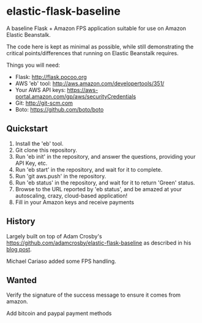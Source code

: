 elastic-flask-baseline
======================

A baseline Flask + Amazon FPS application suitable for use on Amazon Elastic Beanstalk.

The code here is kept as minimal as possible, while still demonstrating the critical points/differences that running on Elastic Beanstalk requires.

Things you will need:

- Flask: http://flask.pocoo.org
- AWS 'eb' tool: http://aws.amazon.com/developertools/351/
- Your AWS API keys: https://aws-portal.amazon.com/gp/aws/securityCredentials
- Git: http://git-scm.com
- Boto: https://github.com/boto/boto

Quickstart
----------

1. Install the 'eb' tool.
2. Git clone this repository.
3. Run 'eb init' in the repository, and answer the questions, providing your API Key, etc.
4. Run 'eb start' in the repository, and wait for it to complete.
5. Run 'git aws.push' in the repository.
6. Run 'eb status' in the repository, and wait for it to return 'Green' status.
7. Browse to the URL reported by 'eb status', and be amazed at your autoscaling, crazy, cloud-based application!
8. Fill in your Amazon keys and receive payments


History
-------
Largely built on top of Adam Crosby's https://github.com/adamcrosby/elastic-flask-baseline as described in his [blog post](http://blog.uptill3.com/2012/08/31/flask-elastic-beanstalk-baseline.html).

Michael Cariaso added some FPS handling.


Wanted
------
Verify the signature of the success message to ensure it comes from amazon.

Add bitcoin and paypal payment methods

